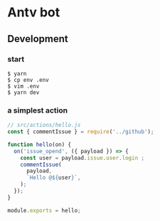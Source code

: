 # Antv bot

## Development

### start

```
$ yarn
$ cp env .env
$ vim .env
$ yarn dev
```

### a simplest action

```javascript
// src/actions/hello.js
const { commentIssue } = require('../github');

function hello(on) {
  on('issue_opend', ({ payload }) => {
    const user = payload.issue.user.login ;
    commentIssue(
      payload,
      `Hello @${user}`,
    );
  });
}

module.exports = hello;
```
